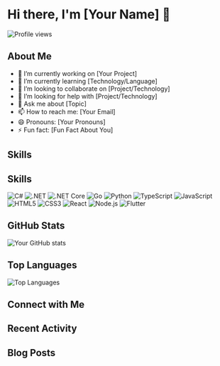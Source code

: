 # Hi there, I'm [Your Name] 👋

![Profile views](https://gpvc.arturio.dev/nzkyyds)

## About Me

- 🔭 I’m currently working on [Your Project]
- 🌱 I’m currently learning [Technology/Language]
- 👯 I’m looking to collaborate on [Project/Technology]
- 🤔 I’m looking for help with [Project/Technology]
- 💬 Ask me about [Topic]
- 📫 How to reach me: [Your Email]
- 😄 Pronouns: [Your Pronouns]
- ⚡ Fun fact: [Fun Fact About You]

## Skills


## Skills

![C#](https://img.shields.io/badge/C%23-239120?style=for-the-badge&logo=c-sharp&logoColor=white)
![.NET](https://img.shields.io/badge/.NET-512BD4?style=for-the-badge&logo=dotnet&logoColor=white)
![.NET Core](https://img.shields.io/badge/.NET%20Core-512BD4?style=for-the-badge&logo=dotnet&logoColor=white)
![Go](https://img.shields.io/badge/Go-00ADD8?style=for-the-badge&logo=go&logoColor=white)
![Python](https://img.shields.io/badge/Python-3776AB?style=for-the-badge&logo=python&logoColor=white)
![TypeScript](https://img.shields.io/badge/TypeScript-3178C6?style=for-the-badge&logo=typescript&logoColor=white)
![JavaScript](https://img.shields.io/badge/JavaScript-F7DF1E?style=for-the-badge&logo=javascript&logoColor=white)
![HTML5](https://img.shields.io/badge/HTML5-E34F26?style=for-the-badge&logo=html5&logoColor=white)
![CSS3](https://img.shields.io/badge/CSS3-1572B6?style=for-the-badge&logo=css3&logoColor=white)
![React](https://img.shields.io/badge/React-61DAFB?style=for-the-badge&logo=react&logoColor=white)
![Node.js](https://img.shields.io/badge/Node.js-339933?style=for-the-badge&logo=nodedotjs&logoColor=white)
![Flutter](https://img.shields.io/badge/Flutter-02569B?style=for-the-badge&logo=flutter&logoColor=white)

## GitHub Stats

![Your GitHub stats](https://github-readme-stats.vercel.app/api?username=nzkyyds&show_icons=true&theme=radical)

## Top Languages

![Top Languages](https://github-readme-stats.vercel.app/api/top-langs/?username=nzkyyds&layout=compact&theme=radical)

## Connect with Me

<!--
[![LinkedIn](https://img.shields.io/badge/LinkedIn-0A66C2?style=for-the-badge&logo=linkedin&logoColor=white)](https://www.linkedin.com/in/[YourLinkedInUsername]/)
[![Twitter](https://img.shields.io/badge/Twitter-1DA1F2?style=for-the-badge&logo=twitter&logoColor=white)](https://twitter.com/[YourTwitterUsername])
[![Instagram](https://img.shields.io/badge/Instagram-E4405F?style=for-the-badge&logo=instagram&logoColor=white)](https://www.instagram.com/[YourInstagramUsername]/)
-->

## Recent Activity

<!--START_SECTION:activity-->
<!--END_SECTION:activity-->

## Blog Posts

<!-- BLOG-POST-LIST:START -->
<!-- BLOG-POST-LIST:END -->
